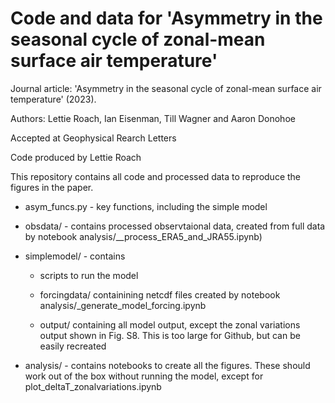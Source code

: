 # Code and data for 'Asymmetry in the seasonal cycle of zonal-mean surface air temperature'

Journal article: 'Asymmetry in the seasonal cycle of zonal-mean surface air temperature' (2023).

Authors: Lettie Roach, Ian Eisenman, Till Wagner and Aaron Donohoe

Accepted at Geophysical Rearch Letters

Code produced by Lettie Roach

This repository contains all code and processed data to reproduce the figures in the paper.

- asym_funcs.py - key functions, including the simple model

- obsdata/ - contains processed observtaional data, created from full data by notebook analysis/__process_ERA5_and_JRA55.ipynb)

- simplemodel/ - contains

  - scripts to run the model
  
  - forcingdata/ containining netcdf files created by notebook analysis/_generate_model_forcing.ipynb
  
  - output/ containing all model output, except the zonal variations output shown in Fig. S8. This is too large for Github, but can be easily recreated
  
- analysis/  - contains notebooks to create all the figures. These should work out of the box without running the model, except for plot_deltaT_zonalvariations.ipynb

